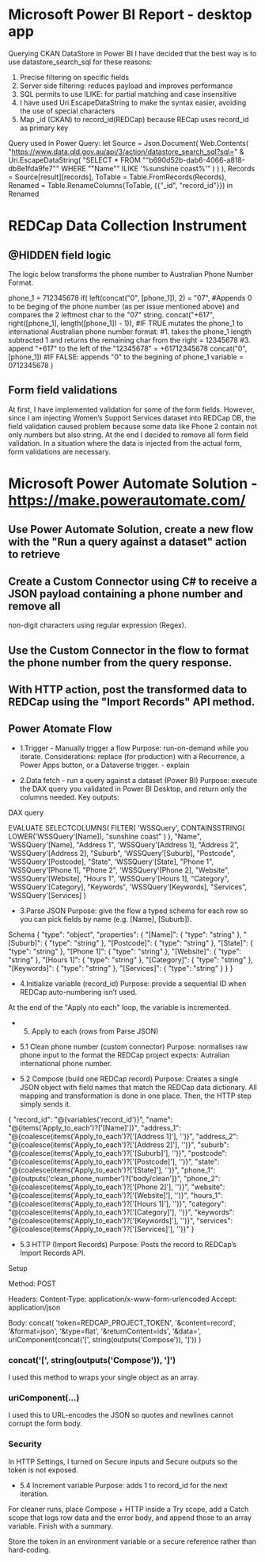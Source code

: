 # Microsoft Power BI Report - desktop app

Querying CKAN DataStore in Power BI
I have decided that the best way is to use datastore_search_sql for these reasons:

1. Precise filtering on specific fields
2. Server side filtering: reduces payload and improves performance
3. SQL permits to use ILIKE: for partial matching and case insensitive
4. I have used Uri.EscapeDataString to make the syntax easier, avoiding the use of special characters
5. Map \_id (CKAN) to record_id(REDCap) because RECap uses record_id as primary key

Query used in Power Query:
let
Source = Json.Document(
Web.Contents(
"https://www.data.qld.gov.au/api/3/action/datastore_search_sql?sql=" &
Uri.EscapeDataString(
"SELECT \* FROM ""b690d52b-dab6-4066-a818-db8e1fda9fe7"" WHERE ""Name"" ILIKE '%sunshine coast%'"
)
)
),
Records = Source[result][records],
ToTable = Table.FromRecords(Records),
Renamed = Table.RenameColumns(ToTable, {{"_id", "record_id"}})
in
Renamed

# REDCap Data Collection Instrument

## @HIDDEN field logic

The logic below transforms the phone number to Australian Phone Number Format.

phone_1 = 712345678
if(
left(concat("0", [phone_1]), 2) = "07", #Appends 0 to be beging of the phone number (as per issue mentioned above) and compares the 2 leftmost char to the "07" string.
concat("+617", right([phone_1], length([phone_1]) - 1)), #IF TRUE mutates the phone_1 to international Australian phone number format:
#1. takes the phone_1 length subtracted 1 and returns the remaining char from the right = 12345678
#3. append "+617" to the left of the "12345678" = +61712345678
concat("0", [phone_1]) #IF FALSE: appends "0" to the begining of phone_1 variable = 0712345678
)

## Form field validations

At first, I have implemented validation for some of the form fields. However, since I am injecting Women’s Support Services dataset into REDCap DB, the field validation caused problem because some data like Phone 2 contain not only numbers but also string. At the end I decided to remove all form field validation. In a situation where the data is injected from the actual form, form validations are necessary.

# Microsoft Power Automate Solution - https://make.powerautomate.com/

## Use Power Automate Solution, create a new flow with the "Run a query against a dataset" action to retrieve

## Create a Custom Connector using C# to receive a JSON payload containing a phone number and remove all

non-digit characters using regular expression (Regex).

## Use the Custom Connector in the flow to format the phone number from the query response.

## With HTTP action, post the transformed data to REDCap using the "Import Records" API method.

## Power Atomate Flow

- 1.Trigger - Manually trigger a flow
  Purpose: run-on-demand while you iterate.
  Considerations: replace (for production) with a Recurrence, a Power Apps button, or a Dataverse trigger. - explain

- 2.Data fetch - run a query against a dataset (Power BI)
  Purpose: execute the DAX query you validated in Power BI Desktop, and return only the columns needed.
  Key outputs:

DAX query

EVALUATE
SELECTCOLUMNS(
FILTER(
'WSSQuery',
CONTAINSSTRING( LOWER('WSSQuery'[Name]), "sunshine coast" )
),
"Name", 'WSSQuery'[Name],
"Address 1", 'WSSQuery'[Address 1],
"Address 2", 'WSSQuery'[Address 2],
"Suburb", 'WSSQuery'[Suburb],
"Postcode", 'WSSQuery'[Postcode],
"State", 'WSSQuery'[State],
"Phone 1", 'WSSQuery'[Phone 1],
"Phone 2", 'WSSQuery'[Phone 2],
"Website", 'WSSQuery'[Website],
"Hours 1", 'WSSQuery'[Hours 1],
"Category", 'WSSQuery'[Category],
"Keywords", 'WSSQuery'[Keywords],
"Services", 'WSSQuery'[Services]
)

- 3.Parse JSON
  Purpose: give the flow a typed schema for each row so you can pick fields by name (e.g. [Name], [Suburb]).

Schema
{
"type": "object",
"properties": {
"[Name]": {
"type": "string"
},
"[Suburb]": {
"type": "string"
},
"[Postcode]": {
"type": "string"
},
"[State]": {
"type": "string"
},
"[Phone 1]": {
"type": "string"
},
"[Website]": {
"type": "string"
},
"[Hours 1]": {
"type": "string"
},
"[Category]": {
"type": "string"
},
"[Keywords]": {
"type": "string"
},
"[Services]": {
"type": "string"
}
}
}

- 4.Initialize variable (record_id)
  Purpose: provide a sequential ID when REDCap auto-numbering isn’t used.

At the end of the "Apply nto each" loop, the variable is incremented.

- 5. Apply to each (rows from Parse JSON)
- 5.1 Clean phone number (custom connector)
  Purpose: normalises raw phone input to the format the REDCap project expects: Autralian international phone number.

- 5.2 Compose (build one REDCap record)
  Purpose: Creates a single JSON object with field names that match the REDCap data dictionary. All mapping and transformation is done in one place. Then, the HTTP step simply sends it.

{
"record_id": "@{variables('record_id')}",
"name": "@{items('Apply_to_each')?['[Name]']}",
"address_1": "@{coalesce(items('Apply_to_each')?['[Address 1]'], '')}",
"address_2": "@{coalesce(items('Apply_to_each')?['[Address 2]'], '')}",
"suburb": "@{coalesce(items('Apply_to_each')?['[Suburb]'], '')}",
"postcode": "@{coalesce(items('Apply_to_each')?['[Postcode]'], '')}",
"state": "@{coalesce(items('Apply_to_each')?['[State]'], '')}",
"phone_1": "@{outputs('clean_phone_number')?['body/clean']}",
"phone_2": "@{coalesce(items('Apply_to_each')?['[Phone 2]'], '')}",
"website": "@{coalesce(items('Apply_to_each')?['[Website]'], '')}",
"hours_1": "@{coalesce(items('Apply_to_each')?['[Hours 1]'], '')}",
"category": "@{coalesce(items('Apply_to_each')?['[Category]'], '')}",
"keywords": "@{coalesce(items('Apply_to_each')?['[Keywords]'], '')}",
"services": "@{coalesce(items('Apply_to_each')?['[Services]'], '')}"
}

- 5.3 HTTP (Import Records)
  Purpose: Posts the record to REDCap’s Import Records API.

Setup

Method: POST

Headers:
Content-Type: application/x-www-form-urlencoded
Accept: application/json

Body:
concat(
'token=REDCAP_PROJECT_TOKEN',
'&content=record',
'&format=json',
'&type=flat',
'&returnContent=ids',
'&data=',
uriComponent(concat('[', string(outputs('Compose')), ']'))
)

### concat('[', string(outputs('Compose')), ']')

I used this method to wraps your single object as an array.

### uriComponent(...)

I used this to URL-encodes the JSON so quotes and newlines cannot corrupt the form body.

### Security

In HTTP Settings, I turned on Secure inputs and Secure outputs so the token is not exposed.

- 5.4 Increment variable
  Purpose: adds 1 to record_id for the next iteration.

For cleaner runs, place Compose + HTTP inside a Try scope, add a Catch scope that logs row data and the error body, and append those to an array variable. Finish with a summary.

Store the token in an environment variable or a secure reference rather than hard-coding.
